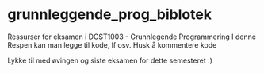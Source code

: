# grunnleggende_prog_biblotek
Ressurser for eksamen i DCST1003 - Grunnlegende Programmering 
I denne Respen kan man legge til kode, lf osv. Husk å kommentere kode

Lykke til med øvingen og siste eksamen for dette semesteret :) 
